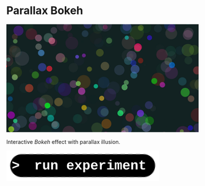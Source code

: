 # Parallax Bokeh

[![preview](thumb.jpg)](https://diegoinacio.github.io/svg-experiments/svg-experiment-003/index.html)

Interactive _Bokeh_ effect with parallax illusion.

[![run experiment](../assets/icon/run_experiment.svg)](https://diegoinacio.github.io/svg-experiments/svg-experiment-003/index.html)
